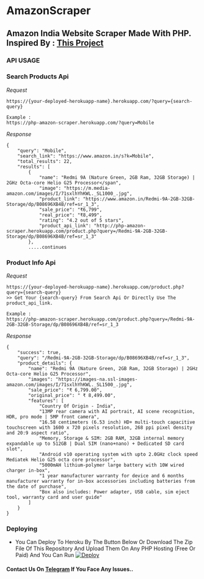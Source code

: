 # AmazonScraper

## Amazon India Website Scraper Made With PHP. Inspired By : [This Project](https://telegram.dog/tprojects)

### API USAGE

### Search Products Api

*Request*
```
https://{your-deployed-herokuapp-name}.herokuapp.com/?query={search-query}

Example :
https://php-amazon-scraper.herokuapp.com/?query=Mobile
```
*Response*
```
{
    "query": "Mobile",
    "search_link": "https://www.amazon.in/s?k=Mobile",
    "total_results": 22,
    "results": [
        {
            "name": "Redmi 9A (Nature Green, 2GB Ram, 32GB Storage) | 2GHz Octa-core Helio G25 Processor</span",
            "image": "https://m.media-amazon.com/images/I/71sxlhYhKWL._SL1000_.jpg",
            "product_link": "https://www.amazon.in/Redmi-9A-2GB-32GB-Storage/dp/B08696XB4B/ref=sr_1_3",
            "sale_price": "₹6,799",
            "real_price": "₹8,499",
            "rating": "4.2 out of 5 stars",
            "product_api_link": "http://php-amazon-scraper.herokuapp.com/product.php?query=/Redmi-9A-2GB-32GB-Storage/dp/B08696XB4B/ref=sr_1_3"
        },
        .....continues
```

### Product Info Api

*Request*
```
https://{your-deployed-herokuapp-name}.herokuapp.com/product.php?query={search-query}
>> Get Your {search-query} From Search Api Or Directly Use The product_api_link.

Example :
https://php-amazon-scraper.herokuapp.com/product.php?query=/Redmi-9A-2GB-32GB-Storage/dp/B08696XB4B/ref=sr_1_3
```

*Response*
```
{
    "success": true,
    "query": "/Redmi-9A-2GB-32GB-Storage/dp/B08696XB4B/ref=sr_1_3",
    "product_details": {
        "name": "Redmi 9A (Nature Green, 2GB Ram, 32GB Storage) | 2GHz Octa-core Helio G25 Processor",
        "images": "https://images-na.ssl-images-amazon.com/images/I/71sxlhYhKWL._SL1500_.jpg",
        "sale_price": "₹ 6,799.00",
        "original_price": " ₹ 8,499.00",
        "features": [
            "Country Of Origin - India",
            "13MP rear camera with AI portrait, AI scene recognition, HDR, pro mode | 5MP front camera",
            "16.58 centimeters (6.53 inch) HD+ multi-touch capacitive touchscreen with 1600 x 720 pixels resolution, 268 ppi pixel density and 20:9 aspect ratio",
            "Memory, Storage & SIM: 2GB RAM, 32GB internal memory expandable up to 512GB | Dual SIM (nano+nano) + Dedicated SD card slot",
            "Android v10 operating system with upto 2.0GHz clock speed Mediatek Helio G25 octa core processor",
            "5000mAH lithium-polymer large battery with 10W wired charger in-box",
            "1 year manufacturer warranty for device and 6 months manufacturer warranty for in-box accessories including batteries from the date of purchase",
            "Box also includes: Power adapter, USB cable, sim eject tool, warranty card and user guide"
        ]
    }
}
```

### Deploying
- You Can Deploy To Heroku By The Button Below Or Download The Zip File Of This Repository And Upload Them On Any PHP Hosting (Free Or Paid) And You Can Run
[![Deploy](https://www.herokucdn.com/deploy/button.svg)](https://heroku.com/deploy)

#### Contact Us On [Telegram](https://telegram.im/@NoobsTalk) If You Face Any Issues..
